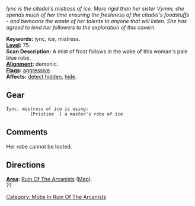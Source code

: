*Iync is the citadel's mistress of ice. More rigid than her sister Vymm,
she spends much of her time ensuring the freshness of the citadel's
foodstuffs - and bemoans the waste of her talents to anyone that will
listen. She has agreed to lend her followers to the exploration of this
cavern.*

**Keywords:** iync, ice, mistress.  
**[Level](Level "wikilink"):** 75.  
**Scan Description:** A mist of frost follows in the wake of this
woman's pale blue robe.  
**[Alignment](Alignment "wikilink"):** demonic.  
**[Flags](:Category:_Mob_Types "wikilink"):**
[aggressive](Aggressive_Mobs "wikilink").  
**Affects:** [detect hidden](Detect_Hidden "wikilink"),
[hide](Hide "wikilink").  

## Gear

`Iync, mistress of ice is using:`  
`   `<worn on body>`      [Pristine  ] a master's robe of ice`

## Comments

Her robe cannot be looted.

## Directions

**[Area](:Category:_Areas "wikilink"):** [Ruin Of The
Arcanists](:Category:_Ruin_Of_The_Arcanists "wikilink")
([Map](Ruin_Of_The_Arcanists_Map "wikilink")).  
??

[Category: Mobs In Ruin Of The
Arcanists](Category:_Mobs_In_Ruin_Of_The_Arcanists "wikilink")
